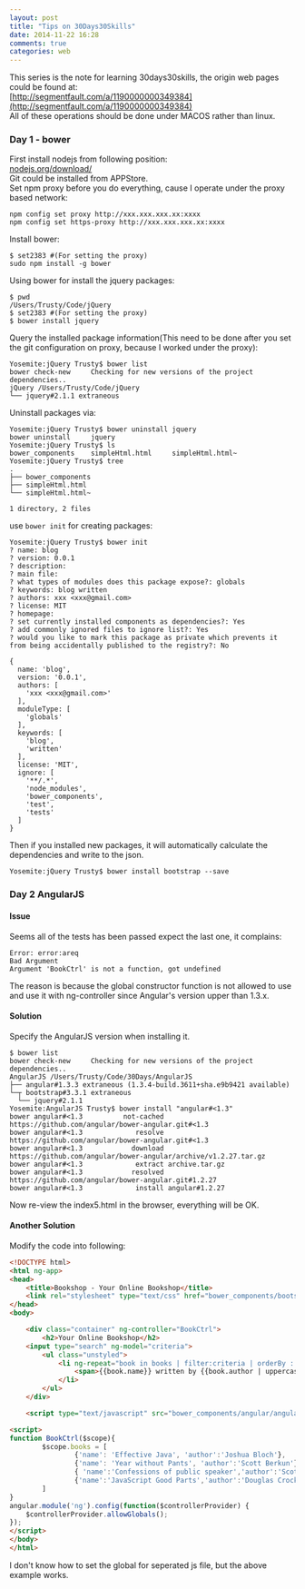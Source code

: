 ```yaml
---
layout: post
title: "Tips on 30Days30Skills"
date: 2014-11-22 16:28
comments: true
categories: web
---
```

This series is the note for learning 30days30skills, the origin web pages could be found at:     
[http://segmentfault.com/a/1190000000349384](http://segmentfault.com/a/1190000000349384)    
All of these operations should be done under MACOS rather than linux.    

### Day 1 - bower
First install nodejs from following position:     
[nodejs.org/download/](nodejs.org/download/)    
Git could be installed from APPStore.    
Set npm proxy before you do everything, cause I operate under the proxy based network:    

```
npm config set proxy http://xxx.xxx.xxx.xx:xxxx
npm config set https-proxy http://xxx.xxx.xxx.xx:xxxx

```
Install bower:    

```
$ set2383 #(For setting the proxy)
sudo npm install -g bower

```
Using bower for install the jquery packages:    

```
$ pwd
/Users/Trusty/Code/jQuery
$ set2383 #(For setting the proxy)
$ bower install jquery

```
Query the installed package information(This need to be done after you set the git configuration on proxy, because I worked under the proxy):     

```
Yosemite:jQuery Trusty$ bower list
bower check-new     Checking for new versions of the project dependencies..
jQuery /Users/Trusty/Code/jQuery
└── jquery#2.1.1 extraneous

```
Uninstall packages via:    

```
Yosemite:jQuery Trusty$ bower uninstall jquery
bower uninstall     jquery
Yosemite:jQuery Trusty$ ls
bower_components	simpleHtml.html		simpleHtml.html~
Yosemite:jQuery Trusty$ tree
.
├── bower_components
├── simpleHtml.html
└── simpleHtml.html~

1 directory, 2 files

```
use `bower init` for creating packages:    

```
Yosemite:jQuery Trusty$ bower init
? name: blog
? version: 0.0.1
? description:
? main file:
? what types of modules does this package expose?: globals
? keywords: blog written
? authors: xxx <xxx@gmail.com>
? license: MIT
? homepage:
? set currently installed components as dependencies?: Yes
? add commonly ignored files to ignore list?: Yes
? would you like to mark this package as private which prevents it from being accidentally published to the registry?: No

{
  name: 'blog',
  version: '0.0.1',
  authors: [
    'xxx <xxx@gmail.com>'
  ],
  moduleType: [
    'globals'
  ],
  keywords: [
    'blog',
    'written'
  ],
  license: 'MIT',
  ignore: [
    '**/.*',
    'node_modules',
    'bower_components',
    'test',
    'tests'
  ]
}

```
Then if you installed new packages, it will automatically calculate the dependencies and write to the json.

```
Yosemite:jQuery Trusty$ bower install bootstrap --save

```
### Day 2 AngularJS
#### Issue
Seems all of the tests has been passed expect the last one, it complains:    

```
Error: error:areq
Bad Argument
Argument 'BookCtrl' is not a function, got undefined

```
The reason is because the global constructor function is not allowed to use and use it with ng-controller since Angular's version upper than 1.3.x.     
#### Solution
Specify the AngularJS version when installing it.    

```
$ bower list
bower check-new     Checking for new versions of the project dependencies..
AngularJS /Users/Trusty/Code/30Days/AngularJS
├── angular#1.3.3 extraneous (1.3.4-build.3611+sha.e9b9421 available)
└─┬ bootstrap#3.3.1 extraneous
  └── jquery#2.1.1
Yosemite:AngularJS Trusty$ bower install "angular#<1.3"
bower angular#<1.3          not-cached https://github.com/angular/bower-angular.git#<1.3
bower angular#<1.3             resolve https://github.com/angular/bower-angular.git#<1.3
bower angular#<1.3            download https://github.com/angular/bower-angular/archive/v1.2.27.tar.gz
bower angular#<1.3             extract archive.tar.gz
bower angular#<1.3            resolved https://github.com/angular/bower-angular.git#1.2.27
bower angular#<1.3             install angular#1.2.27

```
Now re-view the index5.html in the browser, everything will be OK.    
#### Another Solution
Modify the code into following:    

``` html
<!DOCTYPE html>
<html ng-app>
<head>
    <title>Bookshop - Your Online Bookshop</title>
    <link rel="stylesheet" type="text/css" href="bower_components/bootstrap/dist/css/bootstrap.min.css">
</head>
<body>

	<div class="container" ng-controller="BookCtrl">
        <h2>Your Online Bookshop</h2>
	<input type="search" ng-model="criteria">
        <ul class="unstyled">
            <li ng-repeat="book in books | filter:criteria | orderBy :'name'">
                <span>{{book.name}} written by {{book.author | uppercase}}</span>
            </li>
        </ul>
    </div>

    <script type="text/javascript" src="bower_components/angular/angular.min.js"></script>

<script>
function BookCtrl($scope){
        $scope.books = [
                {'name': 'Effective Java', 'author':'Joshua Bloch'},
                {'name': 'Year without Pants', 'author':'Scott Berkun'},
                { 'name':'Confessions of public speaker','author':'Scott Berkun'},
                {'name':'JavaScript Good Parts','author':'Douglas Crockford'}
        ]
}
angular.module('ng').config(function($controllerProvider) {
	$controllerProvider.allowGlobals();
});
</script>
</body>
</html>


```
I don't know how to set the global for seperated js file, but the above example works.   
